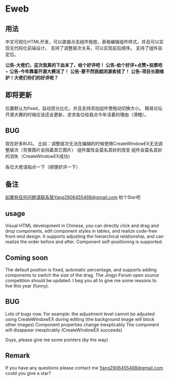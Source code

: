 # Eweb

## 用法

中文可视化HTML开发，可以直接点击组件拖放，表格编辑组件样式，并且可以实现无代码化前端设计。
支持了调整层次关系，可以实现前后顺序。
支持了组件自定位。

******************公告-大佬们，这次我真的下血本了，给个好评吧！******************
******************公告-给个好评+点赞+投票吧~******************
******************公告-今年靠着开源大赛活了！******************
******************公告-要不然我就闭源卖钱了！******************
******************公告-项目长期维护！大佬们你们的好评呢？******************


## 即将更新

位置默认为fixed，自动百分比化，并且支持添加组件使拖动切换大小。
精易论坛开源大赛的时候应该还会更新，求求各位给我点今年活着的理由（滑稽）。

## BUG

现在好多BUG。
比如：调整层次无法在编辑的时候使用CreateWindowEX无法调整层次（背景图片会挡着其它图片）
组件属性会莫名其妙的改变
组件会莫名其妙的消失（CreateWindowEX成功）

各位大佬请指点一下（顺便好评一下）

## 备注

如果有任何问题请联系我Yang2906455468@gmail.com
给个Star吧


## usage

Visual HTML development in Chinese, you can directly click and drag and drop components, edit component styles in tables, and realize code-free front-end design.
It supports adjusting the hierarchical relationship, and can realize the order before and after.
Component self-positioning is supported.

## Coming soon

The default position is fixed, automatic percentage, and supports adding components to switch the size of the drag.
The Jingyi Forum open source competition should be updated. I beg you all to give me some reasons to live this year (funny).

## BUG

Lots of bugs now.
For example: the adjustment level cannot be adjusted using CreateWindowEX during editing (the background image will block other images)
Component properties change inexplicably
The component will disappear inexplicably (CreateWindowEX succeeds)

Guys, please give me some pointers (by the way)

## Remark

If you have any questions please contact me Yang2906455468@gmail.com
could you give a star?
